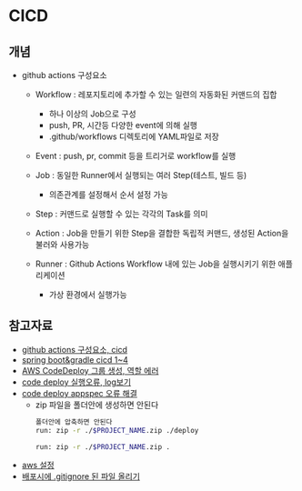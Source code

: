 # CICD
## 개념
- github actions 구성요소
	- Workflow : 레포지토리에 추가할 수 있는 일련의 자동화된 커맨드의 집합
		- 하나 이상의 Job으로 구성
		- push, PR, 시간등 다양한 event에 의해 실행
		- .github/workflows 디렉토리에 YAML파일로 저장
	
	- Event : push, pr, commit 등을 트리거로 workflow를 실행
	- Job : 동일한 Runner에서 실행되는 여러 Step(테스트, 빌드 등)
		- 의존관계를 설정해서 순서 설정 가능
	
	- Step : 커맨드로 실행할 수 있는 각각의 Task를 의미

	- Action : Job을 만들기 위한 Step을 결합한 독립적 커맨드, 생성된 Action을 불러와 사용가능

	- Runner : Github Actions Workflow 내에 있는 Job을 실행시키기 위한 애플리케이션
		- 가상 환경에서 실행가능



## 참고자료
- [github actions 구성요소, cicd](https://ji5485.github.io/post/2021-06-06/build-ci-cd-pipeline-using-github-actions/)
- [spring boot&gradle cicd 1~4](https://stalker5217.netlify.app/devops/github-action-aws-ci-cd-1/)
- [AWS CodeDeploy 그룹 생성, 역할 에러](https://velog.io/@16fekim/AWS-CodeDeploy-%EA%B7%B8%EB%A3%B9-%EC%83%9D%EC%84%B1-%EC%97%AD%ED%95%A0-%EC%97%90%EB%9F%AC)
- [code deploy 실행오류, log보기 ](https://sarc.io/index.php/aws/1327)
- [code deploy appspec 오류 해결](https://stackoverflow.com/questions/53103139/the-codedeploy-agent-did-not-find-an-appspec-file-within-the-unpacked-revision-d)
	- zip 파일을 폴더안에 생성하면 안된다	
		```zsh
		폴더안에 압축하면 안된다
		run: zip -r ./$PROJECT_NAME.zip ./deploy

		run: zip -r ./$PROJECT_NAME.zip .
		```
- [aws 설정](https://velog.io/@hwany/AWS-EC2-CodeDeploy-%EC%97%B0%EB%8F%99%ED%95%98%EA%B8%B0) 
- [배포시에 .gitignore 된 파일 올리기 ](https://ji5485.github.io/post/2021-06-26/create-env-with-github-actions-secrets/)
